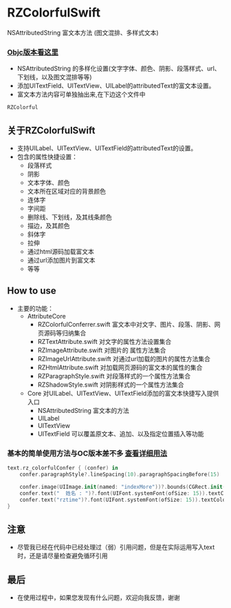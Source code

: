 # RZColorfulSwift
NSAttributedString 富文本方法 (图文混排、多样式文本)

### [Objc版本看这里](https://github.com/rztime/RZColorful)

* NSAttributedString 的多样化设置(文字字体、颜色、阴影、段落样式、url、下划线，以及图文混排等等)
* 添加UITextField、UITextView、UILabel的attributedText的富文本设置。
* 富文本方法内容可单独抽出来,在下边这个文件中
```
RZColorful
```

## 关于RZColorfulSwift
* 支持UILabel、UITextView、UITextField的attributedText的设置。
* 包含的属性快捷设置：
    * 段落样式
    * 阴影
    * 文本字体、颜色
    * 文本所在区域对应的背景颜色
    * 连体字
    * 字间距
    * 删除线、下划线，及其线条颜色
    * 描边，及其颜色
    * 斜体字
    * 拉伸
    * 通过html源码加载富文本
    * 通过url添加图片到富文本
    * 等等
## How to use

* 主要的功能：
    * AttributeCore
        * RZColorfulConferrer.swift                         富文本中对文字、图片、段落、阴影、网页源码等归纳集合
        * RZTextAttribute.swift                                对文字的属性方法设置集合
        * RZImageAttribute.swift                            对图片的 属性方法集合
        * RZImageUrlAttribute.swift                       对通过url加载的图片的属性方法集合
        * RZHtmlAttribute.swift                              对加载网页源码的富文本的属性的集合
        * RZParagraphStyle.swift                           对段落样式的一个属性方法集合
        * RZShadowStyle.swift                               对阴影样式的一个属性方法集合
    * Core 对UILabel、UITextView、UITextField添加的富文本快捷写入提供入口
        * NSAttributedString       富文本的方法
        * UILabel                       
        * UITextView
        * UITextField
可以覆盖原文本、追加、以及指定位置插入等功能
    
### 基本的简单使用方法与OC版本差不多 [查看详细用法](https://github.com/rztime/RZColorful)
```swift
text.rz_colorfulConfer { (confer) in
    confer.paragraphStyle?.lineSpacing(10).paragraphSpacingBefore(15)

    confer.image(UIImage.init(named: "indexMore"))?.bounds(CGRect.init(x: 0, y: 0, width: 20, height: 20))
    confer.text("  姓名 : ")?.font(UIFont.systemFont(ofSize: 15)).textColor(.gray)
    confer.text("rztime")?.font(UIFont.systemFont(ofSize: 15)).textColor(.black)
}

```

## 注意

* 尽管我已经在代码中已经处理过（弱）引用问题，但是在实际运用写入text时，还是请尽量检查避免循环引用


## 最后
* 在使用过程中，如果您发现有什么问题，欢迎向我反馈，谢谢
